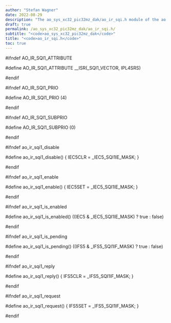 ```yaml
---
author: "Stefan Wagner"
date: 2022-08-29
description: "The ao_sys_xc32_pic32mz_dak/ao_ir_sqi.h module of the ao real-time operating system."
draft: true
permalink: /ao_sys_xc32_pic32mz_dak/ao_ir_sqi.h/ 
subtitle: "<code>ao_sys_xc32_pic32mz_dak</code>"
title: "<code>ao_ir_sqi.h</code>"
toc: true
---
```


#ifndef AO_IR_SQI1_ATTRIBUTE

#define AO_IR_SQI1_ATTRIBUTE        __ISR(_SQI1_VECTOR, IPL4SRS)

#endif

#ifndef AO_IR_SQI1_PRIO

#define AO_IR_SQI1_PRIO             (4)

#endif

#ifndef AO_IR_SQI1_SUBPRIO

#define AO_IR_SQI1_SUBPRIO          (0)

#endif

#ifndef ao_ir_sqi1_disable

#define ao_ir_sqi1_disable()        { IEC5CLR = _IEC5_SQI1IE_MASK; }

#endif

#ifndef ao_ir_sqi1_enable

#define ao_ir_sqi1_enable()         { IEC5SET = _IEC5_SQI1IE_MASK; }

#endif

#ifndef ao_ir_sqi1_is_enabled

#define ao_ir_sqi1_is_enabled()     ((IEC5 & _IEC5_SQI1IE_MASK) ? true : false)

#endif

#ifndef ao_ir_sqi1_is_pending

#define ao_ir_sqi1_is_pending()     ((IFS5 & _IFS5_SQI1IF_MASK) ? true : false)

#endif

#ifndef ao_ir_sqi1_reply

#define ao_ir_sqi1_reply()          { IFS5CLR = _IFS5_SQI1IF_MASK; }

#endif

#ifndef ao_ir_sqi1_request

#define ao_ir_sqi1_request()        { IFS5SET = _IFS5_SQI1IF_MASK; }

#endif

